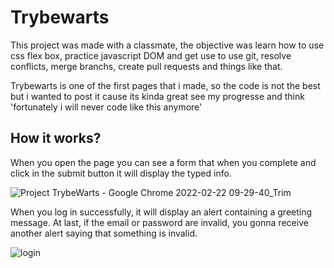 # Trybewarts

This project was made with a classmate, the objective was learn
how to use css flex box, practice javascript
DOM and get use to use git, resolve conflicts, merge 
branchs, create pull requests and things like that.

Trybewarts is one of the first pages that i made, so the code is not
the best but i wanted to post it cause its kinda great see my
progresse and think 'fortunately i will never code like this anymore'

## How it works?

When you open the page you can see a form that when you complete
and click in the submit button it will display the typed info.

![Project TrybeWarts - Google Chrome 2022-02-22 09-29-40_Trim](https://user-images.githubusercontent.com/87545322/155192333-52aeb644-4936-4319-8436-7d40af16d7da.gif)

When you log in successfully, it will display an alert containing
a greeting message. At last, if the email or password are invalid,
you gonna receive another alert saying that something is invalid.

![login](https://user-images.githubusercontent.com/87545322/155192452-ddbe5f70-0b28-4979-bb16-a15029b96758.gif)
